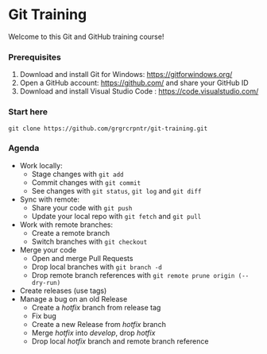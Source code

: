 # Git Training

Welcome to this Git and GitHub training course!

### Prerequisites

1. Download and install Git for Windows: https://gitforwindows.org/
2. Open a GitHub account: https://github.com/ and share your GitHub ID
3. Download and install Visual Studio Code : https://code.visualstudio.com/

### Start here

`git clone https://github.com/grgrcrpntr/git-training.git`

### Agenda

- Work locally:
  - Stage changes with `git add`
  - Commit changes with `git commit`
  - See changes with `git status`, `git log` and `git diff`
- Sync with remote:
  - Share your code with `git push`
  - Update your local repo with `git fetch` and `git pull`
- Work with remote branches:
  - Create a remote branch
  - Switch branches with `git checkout`
- Merge your code
  - Open and merge Pull Requests
  - Drop local branches with `git branch -d`
  - Drop remote branch references with `git remote prune origin (--dry-run)`
- Create releases (use tags)
- Manage a bug on an old Release
  - Create a *hotfix* branch from release tag
  - Fix bug
  - Create a new Release from *hotfix* branch
  - Merge *hotfix* into *develop*, drop *hotfix*
  - Drop local *hotfix* branch and remote branch reference